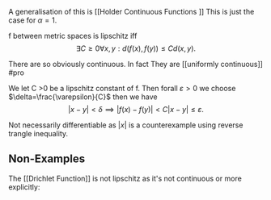 A generalisation of this is [[Holder Continuous Functions ]] This is just the case for $\alpha=1.$

f between metric spaces is lipschitz iff
$$
\exists C \geq 0 \forall x,y : d(f(x),f(y)) \leq C d(x,y).
$$

There are so obviously continuous. In fact They are [[uniformly continuous]] #pro 

We let C >0 be a lipschitz constant of f. Then forall $\varepsilon>0$ we choose $\delta=\frac{\varepsilon}{C}$ then we have
$$
|x-y| < \delta \implies |f(x)-f(y)| < C|x-y| \leq \varepsilon.
$$

Not necessarily differentiable as $|x|$ is a counterexample using reverse trangle inequality.

## Non-Examples
The [[Drichlet Function]] is not lipschitz as it's not continuous or more explicitly: